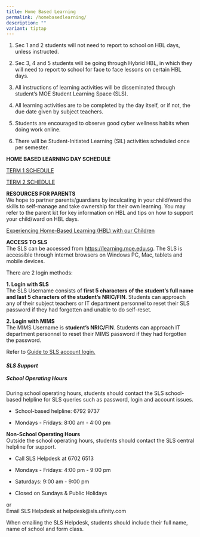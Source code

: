 ```yaml
---
title: Home Based Learning
permalink: /homebasedlearning/
description: ""
variant: tiptap
---
```

<ol data-tight="true" class="tight"><li><p>Sec 1 and 2 students will not need to report to school on HBL days, unless instructed.</p></li><li><p>Sec 3, 4 and 5 students will be going through Hybrid HBL, in which they will need to report to school for face to face lessons on certain HBL days.</p></li><li><p>All instructions of learning activities will be disseminated through student’s MOE Student Learning Space (SLS). </p></li><li><p>All learning activities are to be completed by the day itself, or if not, the due date given by subject teachers. </p></li><li><p>Students are encouraged to observe good cyber wellness habits when doing work online. </p></li><li><p>There will be Student-Initiated Learning (SIL) activities scheduled once per semester. </p><p></p></li></ol><p><strong>HOME BASED LEARNING DAY SCHEDULE</strong></p><p><a href="https://docs.google.com/document/d/13Bt1sWVov32aMCcyBGUhBVNg1NlWU85zAGNrVE79ACI/edit?usp=sharing" rel="noopener noreferrer nofollow" target="_blank">TERM 1 SCHEDULE</a></p><p><a href="https://docs.google.com/document/d/1ZXRijhr27Lo-1V4b532eCmzSzO5mOU6iOHqqV6RM5T0/edit?usp=sharing" rel="noopener noreferrer nofollow" target="_blank">TERM 2 SCHEDULE</a></p><p><strong>RESOURCES FOR PARENTS</strong> <br>We hope to partner parents/guardians by inculcating in your child/ward the skills to self-manage and take ownership for their own learning. You may refer to the parent kit for key information on HBL and tips on how to support your child/ward on HBL days.</p><p><a href="https://drive.google.com/file/d/13-KdRV08w2D5K7H8zi-oVMyC-s5KIn-V/view?usp=sharing" rel="noopener noreferrer nofollow" target="_blank">Experiencing Home-Based Learning (HBL) with our Children</a></p><p><strong>ACCESS TO SLS</strong><br>The SLS can be accessed from&nbsp;<a href="https://learning.moe.edu.sg/" rel="noopener noreferrer nofollow" target="_blank">https://learning.moe.edu.sg</a>. The SLS is accessible through internet browsers on Windows PC, Mac, tablets and mobile devices.&nbsp;</p><p>There are 2 login methods:</p><p><strong>1. Login with SLS</strong><br>The SLS Username consists of&nbsp;<strong>first 5 characters of the student’s full name and last 5 characters of the student’s NRIC/FIN</strong>. Students can approach any of their subject teachers or IT department personnel to reset their SLS password if they had forgotten and unable to do self-reset.&nbsp;</p><p><strong>2. Login with MIMS</strong><br>The MIMS Username is&nbsp;<strong>student’s NRIC/FIN</strong>. Students can approach IT department personnel to reset their MIMS password if they had forgotten the password.</p><p>Refer to&nbsp;<a href="https://www.learning.moe.edu.sg/sls/students/index.html" rel="noopener noreferrer nofollow" target="_blank">Guide to SLS account login.<br></a></p><h5><strong>SLS Support</strong> <br><br><strong>School Operating Hours</strong><br></h5><p>During school operating hours, students should contact the SLS school-based helpline for SLS queries such as&nbsp;password, login and account issues.</p><ul data-tight="true" class="tight"><li><p>School-based helpline: 6792 9737</p></li><li><p>Mondays - Fridays: 8:00 am - 4:00 pm</p></li></ul><p><strong>Non-School Operating Hours</strong>&nbsp;<br>Outside the school operating hours, students should contact the SLS central helpline for support.</p><ul data-tight="true" class="tight"><li><p>Call SLS Helpdesk at 6702 6513</p></li><li><p>Mondays - Fridays: 4:00 pm - 9:00 pm</p></li><li><p>Saturdays: 9:00 am - 9:00 pm</p></li><li><p>Closed on Sundays &amp; Public Holidays</p></li></ul><p>or <br>Email SLS Helpdesk at helpdesk@sls.ufinity.com</p><p>When emailing the SLS Helpdesk, students should include their full name, name of school and form class.</p>